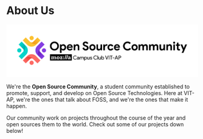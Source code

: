 # About Us

<p>
    <img src="profile/logo.png" />
</p>

We're the **Open Source Community**, a student community established to promote, support, and develop on Open Source Technologies.
Here at VIT-AP, we're the ones that talk about FOSS, and we're the ones that make it happen.

Our community work on projects throughout the course of the year and open sources them to the world.
Check out some of our projects down below!

